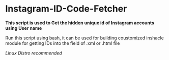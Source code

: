 # Instagram-ID-Code-Fetcher

<b>This script is used to Get the hidden unique id of Instagram accounts using User name</b>

Run this script using bash, it can be used for building coustomized inshacle module for getting IDs into the field of .xml or .html file

<i>Linux Distro recommended</i>
